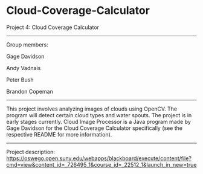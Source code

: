 # Cloud-Coverage-Calculator
Project 4: Cloud Coverage Calculator

-----

Group members:

Gage Davidson

Andy Vadnais

Peter Bush

Brandon Copeman

-----

This project involves analyzing images of clouds using OpenCV. The program will detect certain cloud types and water spouts. The project is in early stages currently. Cloud Image Processor is a Java program made by Gage Davidson for the Cloud Coverage Calculator specifically (see the respective README for more information).

-----

Project description: https://oswego.open.suny.edu/webapps/blackboard/execute/content/file?cmd=view&content_id=_726495_1&course_id=_22512_1&launch_in_new=true
